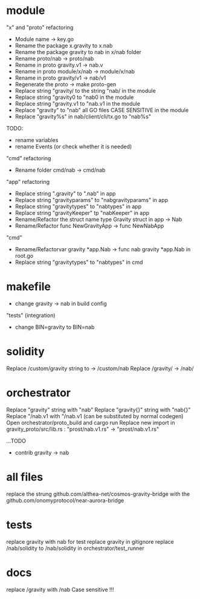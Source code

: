 # module

"x" and "proto" refactoring

* Module name -> key.go
* Rename the package x.gravity to x.nab
* Rename the package gravity to nab in x/nab folder
* Rename proto/nab -> proto/nab
* Rename in proto gravity.v1 -> nab.v
* Rename in proto module/x/nab -> module/x/nab
* Rename in proto gravity/v1 -> nab/v1
* Regenerate the proto -> make proto-gen
* Replace string "gravity/ to the string "nab/ in the module
* Replace string "gravity0 to "nab0 in the module
* Replace string "gravity.v1 to "nab.v1 in the module
* Replace "gravity" to "nab" all GO files CASE SENSITIVE in the module
* Replace "gravity%s" in nab/client/cli/tx.go to "nab%s"

TODO:
- rename variables
- rename Events (or check whether it is needed)

"cmd" refactoring

* Rename folder cmd/nab -> cmd/nab

"app" refactoring

* Replace string ".gravity" to ".nab" in app
* Replace string "gravityparams" to "nabgravityparams" in app
* Replace string "gravitytypes" to "nabtypes" in app
* Replace string "gravityKeeper" tp "nabKeeper" in app
* Rename/Refactor the struct name type Gravity struct in app -> Nab
* Rename/Refactor func NewGravityApp -> func NewNabApp

"cmd"

* Rename/Refactorvar gravity *app.Nab -> func nab gravity *app.Nab in root.go
* Replace string "gravitytypes" to "nabtypes" in cmd

# makefile

* change gravity -> nab in build config

"tests" (integration)

* change BIN=gravity to BIN=nab

# solidity

Replace /custom/gravity string to -> /custom/nab
Replace /gravity/ -> /nab/

# orchestrator

Replace "gravity" string with "nab"
Replace "gravity{}" string with "nab{}"
Replace "/nab.v1 with "/nab.v1   (can be substituted by normal codegen)
Open orchestrator/proto_build  and cargo run
Replace new import in  gravity_proto/src/lib.rs  : "prost/nab.v1.rs" -> "prost/nab.v1.rs"

...TODO

* contrib gravity -> nab

# all files

replace the strung github.com/althea-net/cosmos-gravity-bridge with the github.com/onomyprotocol/near-aurora-bridge

# tests

replace gravity with nab for test
replace gravity in gitignore
replace /nab/solidity to /nab/solidity in orchestrator/test_runner

# docs

replace /gravity with /nab Case sensitive !!!